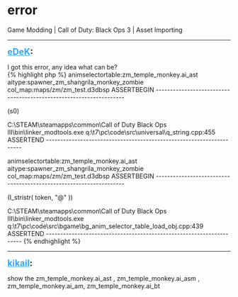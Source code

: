 # error
Game Modding | Call of Duty: Black Ops 3 | Asset Importing

---
<strong style="font-size: 1.4em;"><span style="text-decoration: underline;text-decoration-color: #34a7f9;"><span style="color:#34a7f9;">eDeK</span></span>:</strong>

<p>I got this error, any idea what can be?<br />{% highlight php %}
animselectortable:zm_temple_monkey.ai_ast
    aitype:spawner_zm_shangrila_monkey_zombie
      col_map:maps/zm/zm_test.d3dbsp
ASSERTBEGIN -------------------------------------------------------------------

(s0)

C:\STEAM\steamapps\common\Call of Duty Black Ops III\bin\linker_modtools.exe
q:\t7\pc\code\src\universal\q_string.cpp:455
ASSERTEND ---------------------------------------------------------------------


  animselectortable:zm_temple_monkey.ai_ast
    aitype:spawner_zm_shangrila_monkey_zombie
      col_map:maps/zm/zm_test.d3dbsp
ASSERTBEGIN -------------------------------------------------------------------

(I_stristr( token, "@" ))

C:\STEAM\steamapps\common\Call of Duty Black Ops III\bin\linker_modtools.exe
q:\t7\pc\code\src\bgame\bg_anim_selector_table_load_obj.cpp:439
ASSERTEND ---------------------------------------------------------------------
{% endhighlight %}
</p>

---
<strong style="font-size: 1.4em;"><span style="text-decoration: underline;text-decoration-color: #34a7f9;"><span style="color:#34a7f9;">kikail</span></span>:</strong>

<p>show the zm_temple_monkey.ai_ast , zm_temple_monkey.ai_asm , zm_temple_monkey.ai_am, zm_temple_monkey.ai_bt</p>
